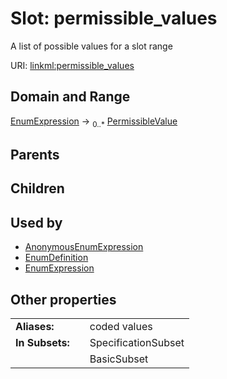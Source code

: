 
# Slot: permissible_values


A list of possible values for a slot range

URI: [linkml:permissible_values](https://w3id.org/linkml/permissible_values)


## Domain and Range

[EnumExpression](EnumExpression.md) &#8594;  <sub>0..\*</sub> [PermissibleValue](PermissibleValue.md)

## Parents


## Children


## Used by

 * [AnonymousEnumExpression](AnonymousEnumExpression.md)
 * [EnumDefinition](EnumDefinition.md)
 * [EnumExpression](EnumExpression.md)

## Other properties

|  |  |  |
| --- | --- | --- |
| **Aliases:** | | coded values |
| **In Subsets:** | | SpecificationSubset |
|  | | BasicSubset |

